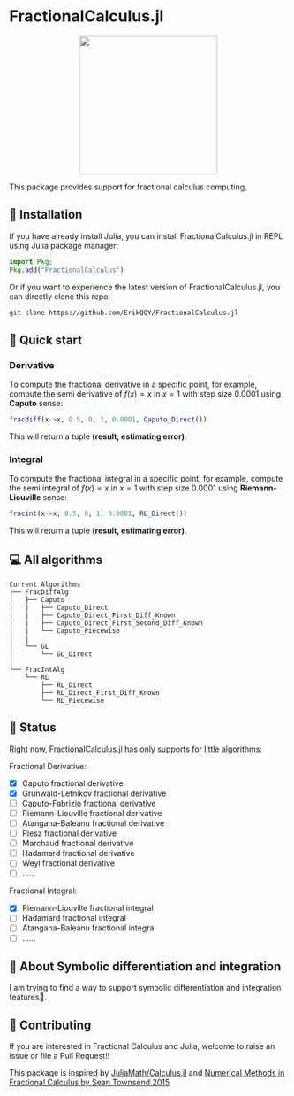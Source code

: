 # FractionalCalculus.jl

<p align="center">
<img width="250px" src="https://raw.githubusercontent.com/ErikQQY/FractionalCalculus.jl/master/docs/assets/logo.png"/>
</p>

This package provides support for fractional calculus computing.

## 🎇 Installation

If you have already install Julia, you can install FractionalCalculus.jl in REPL using Julia package manager:

```julia
import Pkg;
Pkg.add("FractionalCalculus")
```

Or if you want to experience the latest version of FractionalCalculus.jl, you can directly clone this repo:

```bash
git clone https://github.com/ErikQQY/FractionalCalculus.jl
```

## 🦸 Quick start

### Derivative

To compute the fractional derivative in a specific point, for example, compute the semi derivative of $f(x)=x$ in $x=1$ with step size $0.0001$ using **Caputo** sense:

```julia
fracdiff(x->x, 0.5, 0, 1, 0.0001, Caputo_Direct())
```

This will return a tuple **(result, estimating error)**.

### Integral

To compute the fractional integral in a specific point, for example, compute the semi integral of $f(x)=x$ in $x=1$  with step size $0.0001$ using **Riemann-Liouville** sense:

```julia
fracint(x->x, 0.5, 0, 1, 0.0001, RL_Direct())
```

This will return a tuple **(result, estimating error)**.

## 💻 All algorithms

```
Current Algorithms
├── FracDiffAlg
│   ├── Caputo
|   |   ├── Caputo_Direct
|   |   ├── Caputo_Direct_First_Diff_Known
|   |   ├── Caputo_Direct_First_Second_Diff_Known
|   |   └── Caputo_Piecewise
|   |
│   └── GL
|       └── GL_Direct
|
└── FracIntAlg
    └── RL
        ├── RL_Direct
        ├── RL_Direct_First_Diff_Known
        └── RL_Piecewise
```

## 📢 Status

Right now, FractionalCalculus.jl has only supports for little algorithms:

Fractional Derivative:

- [x] Caputo fractional derivative
- [x] Grunwald-Letnikov fractional derivative
- [ ] Caputo-Fabrizio fractional derivative
- [ ] Riemann-Liouville fractional derivative 
- [ ] Atangana-Baleanu fractional derivative
- [ ] Riesz fractional derivative
- [ ] Marchaud fractional derivative
- [ ] Hadamard  fractional derivative
- [ ] Weyl  fractional derivative
- [ ] ......

Fractional Integral:
- [x] Riemann-Liouville fractional integral
- [ ] Hadamard fractional integral
- [ ] Atangana-Baleanu fractional integral
- [ ] ......

## 🧙 About Symbolic differentiation and integration

I am trying to find a way to support symbolic differentiation and integration features🤔.

## 🥂 Contributing

If you are interested in Fractional Calculus and Julia, welcome to raise an issue or file a Pull Request!!

This package is inspired by [JuliaMath/Calculus.jl](https://github.com/JuliMath/Calculus.jl) and [Numerical Methods in Fractional Calculus by Sean Townsend 2015](http://broncoscholar.library.cpp.edu/bitstream/10211.3/160926/1/TownsendSean_Thesis2015.pdf)